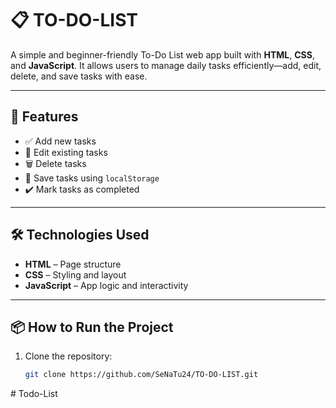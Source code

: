 # 📋 TO-DO-LIST

A simple and beginner-friendly To-Do List web app built with **HTML**, **CSS**, and **JavaScript**. It allows users to manage daily tasks efficiently—add, edit, delete, and save tasks with ease.

---

## 🚀 Features

-   ✅ Add new tasks
-   📝 Edit existing tasks
-   🗑️ Delete tasks
-   💾 Save tasks using `localStorage`
-   ✔️ Mark tasks as completed

---

## 🛠️ Technologies Used

-   **HTML** – Page structure
-   **CSS** – Styling and layout
-   **JavaScript** – App logic and interactivity

---

## 📦 How to Run the Project

1. Clone the repository:
    ```bash
    git clone https://github.com/SeNaTu24/TO-DO-LIST.git
    ```
#   T o d o - L i s t  
 